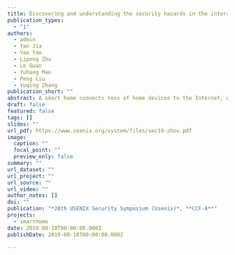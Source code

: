 ```yaml
---
title: Discovering and understanding the security hazards in the interactions between iot devices, mobile apps, and clouds on smart home platforms
publication_types:
  - "1"
authors:
  - admin
  - Yan Jia
  - Yao Yao
  - Lipeng Zhu
  - Le Guan
  - Yuhang Mao
  - Peng Liu
  - Yuqing Zhang
publication_short: ""
abstract: A smart home connects tens of home devices to the Internet, where an IoT cloud runs various home automation applications. While bringing unprecedented convenience and accessibility, it also introduces various security hazards to users. Prior research studied smart home security from several aspects. However, we found that the complexity of the interactions among the participating entities (i.e., devices, IoT clouds, and mobile apps) has not yet been systematically investigated. In this work, we conducted an in-depth analysis of five widely-used smart home platforms. Combining firmware analysis, network traffic interception, and blackbox testing, we reverse-engineered the details of the interactions among the participating entities. Based on the details, we inferred three legitimate state transition diagrams for the three entities, respectively. Using these state machines as a reference model, we identified a set of unexpected state transitions. To confirm and trigger the unexpected state transitions, we implemented a set of phantom devices to mimic a real device. By instructing the phantom devices to intervene in the normal entity-entity interactions, we have discovered several new vulnerabilities and a spectrum of attacks against real-world smart home platforms.
draft: false
featured: false
tags: []
slides: ""
url_pdf: https://www.usenix.org/system/files/sec19-zhou.pdf
image:
  caption: ""
  focal_point: ""
  preview_only: false
summary: ""
url_dataset: ""
url_project: ""
url_source: ""
url_video: ""
author_notes: []
doi: ""
publication: "*28th USENIX Security Symposium (Usenix)*, **CCF-A**"
projects:
  - smarthome
date: 2019-08-10T00:00:00.000Z
publishDate: 2019-08-10T00:00:00.000Z

---
```

